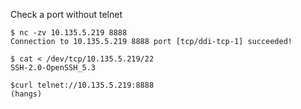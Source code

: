 Check a port without telnet

```
$ nc -zv 10.135.5.219 8888
Connection to 10.135.5.219 8888 port [tcp/ddi-tcp-1] succeeded!

$ cat < /dev/tcp/10.135.5.219/22
SSH-2.0-OpenSSH_5.3

$curl telnet://10.135.5.219:8888
(hangs)
```
